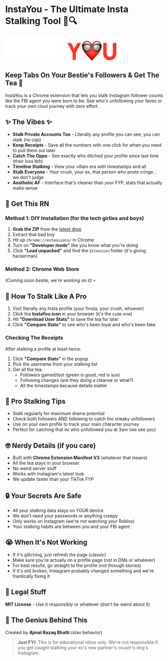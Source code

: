 # InstaYou - The Ultimate Insta Stalking Tool 👀🔍

<img src="Extension/Public/logo.png" height="80px" alt="InstaYou Logo"/>  

## Keep Tabs On Your Bestie's Followers & Get The Tea 💅  
InstaYou is a Chrome extension that lets you stalk Instagram follower counts like the FBI agent you were born to be. See who's unfollowing your faves or track your own clout journey with zero effort.  

## ✨ The Vibes ✨  
- **Stalk Private Accounts Too** - Literally any profile you can see, you can stalk (no cap)
- **Keep Receipts** - Save all the numbers with one click for when you need to pull them out later
- **Catch The Opps** - See exactly who ditched your profile since last time (their loss tbh)
- **Timeline Stalking** - View your villain era with timestamps and all
- **Stalk Everyone** - Your crush, your ex, that person who posts cringe... we don't judge
- **Aesthetic AF** - Interface that's cleaner than your FYP, stats that actually make sense

## 📱 Get This RN  
### Method 1: DIY Installation (for the tech girlies and boys)
1. **Grab the ZIP** from the [latest drop](https://github.com/your-repo/releases)  
2. Extract that bad boy
3. Hit up `chrome://extensions/` in Chrome
4. Turn on **"Developer mode"** like you know what you're doing
5. Click **"Load unpacked"** and find the `Extension` folder (it's giving hackerman)

### Method 2: Chrome Web Store  
_(Coming soon bestie, we're working on it)_ 💀

## 👀 How To Stalk Like A Pro  
1. Visit literally any Insta profile (your finsta, your crush, whoever)
2. Click the **InstaYou icon** in your browser (it's the cute one)
3. Hit **"Download User Stats"** to save the tea for later
4. Click **"Compare Stats"** to see who's been loyal and who's been fake

### Checking The Receipts  
After stalking a profile at least twice:
1. Click **"Compare Stats"** in the popup
2. Pick the username from your stalking list
3. Get all the tea:
   - Followers gained/lost (green is good, red is sus)
   - Following changes (are they doing a cleanse or what?)
   - All the timestamps because details matter

## 💯 Pro Stalking Tips  
- Stalk regularly for maximum drama potential
- Check both followers AND following to catch the sneaky unfollowers
- Use on your own profile to track your main character journey
- Perfect for catching that ex who unfollowed you at 3am (we see you)

## 🤓 Nerdy Details (if you care)  
- Built with **Chrome Extension Manifest V3** (whatever that means)
- All the tea stays in your browser
- No weird server stuff
- Works with Instagram's latest look
- We update faster than your TikTok FYP

## 🔒 Your Secrets Are Safe  
- All your stalking data stays on YOUR device
- We don't need your passwords or anything creepy
- Only works on Instagram (we're not watching your Roblox)
- Your stalking habits are between you and your FBI agent

## 😭 When It's Not Working  
- If it's glitching, just refresh the page (classic)
- Make sure you're actually on a profile page (not in DMs or whatever)
- For best results, go straight to the profile (not through stories)
- If it's still broken, Instagram probably changed something and we're frantically fixing it

## 📝 Legal Stuff  
**MIT License** - Use it responsibly or whatever (don't be weird about it)

## 🧠 The Genius Behind This  
Created by **Ajmal Razaq Bhatti** (stan behavior)

> **Just FYI:** This is for educational vibes only. We're not responsible if you get caught stalking your ex's new partner's cousin's dog's Instagram.
